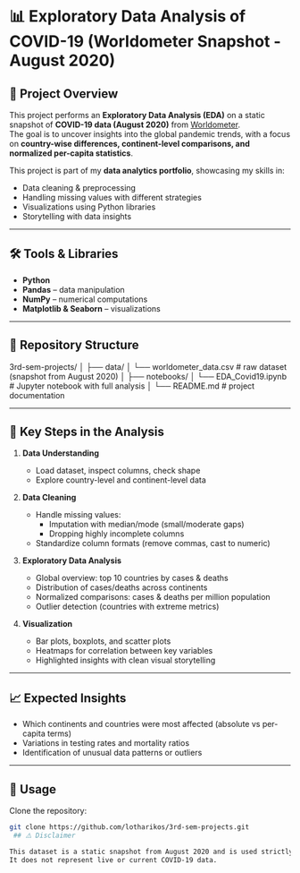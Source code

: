 # 📊 Exploratory Data Analysis of COVID-19 (Worldometer Snapshot - August 2020)

## 📌 Project Overview
This project performs an **Exploratory Data Analysis (EDA)** on a static snapshot of **COVID-19 data (August 2020)** from [Worldometer](https://www.worldometers.info/coronavirus/).  
The goal is to uncover insights into the global pandemic trends, with a focus on **country-wise differences, continent-level comparisons, and normalized per-capita statistics**.  

This project is part of my **data analytics portfolio**, showcasing my skills in:
- Data cleaning & preprocessing
- Handling missing values with different strategies
- Visualizations using Python libraries
- Storytelling with data insights

---

## 🛠️ Tools & Libraries
- **Python**
- **Pandas** – data manipulation
- **NumPy** – numerical computations
- **Matplotlib & Seaborn** – visualizations

---

## 📂 Repository Structure
3rd-sem-projects/
│
├── data/
│ └── worldometer_data.csv # raw dataset (snapshot from August 2020)
│
├── notebooks/
│ └── EDA_Covid19.ipynb # Jupyter notebook with full analysis
│
└── README.md # project documentation



---

## 🔎 Key Steps in the Analysis
1. **Data Understanding**
   - Load dataset, inspect columns, check shape
   - Explore country-level and continent-level data

2. **Data Cleaning**
   - Handle missing values:
     - Imputation with median/mode (small/moderate gaps)
     - Dropping highly incomplete columns
   - Standardize column formats (remove commas, cast to numeric)

3. **Exploratory Data Analysis**
   - Global overview: top 10 countries by cases & deaths
   - Distribution of cases/deaths across continents
   - Normalized comparisons: cases & deaths per million population
   - Outlier detection (countries with extreme metrics)

4. **Visualization**
   - Bar plots, boxplots, and scatter plots
   - Heatmaps for correlation between key variables
   - Highlighted insights with clean visual storytelling

---

## 📈 Expected Insights
- Which continents and countries were most affected (absolute vs per-capita terms)
- Variations in testing rates and mortality ratios
- Identification of unusual data patterns or outliers

---

## 🚀 Usage
Clone the repository:
```bash
git clone https://github.com/lotharikos/3rd-sem-projects.git
 ## ⚠️ Disclaimer

This dataset is a static snapshot from August 2020 and is used strictly for educational purposes.
It does not represent live or current COVID-19 data.
